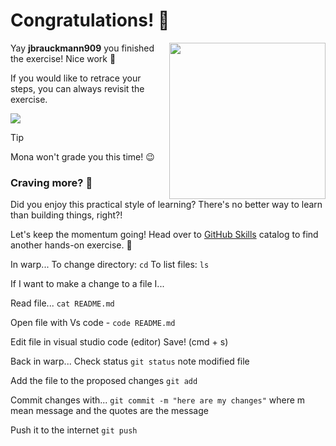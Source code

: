 # Congratulations! :tada:

<img src="https://octodex.github.com/images/welcometocat.png" align="right" height="250px" />

Yay **jbrauckmann909** you finished the exercise! Nice work :tada:

If you would like to retrace your steps, you can always revisit the exercise.

[![](https://img.shields.io/badge/Return%20to%20Exercise-%E2%86%92-1f883d?style=for-the-badge&logo=github&labelColor=197935)](https://github.com/jbrauckmann909/skills-introduction-to-github/issues/1)

> [!TIP]
> Mona won't grade you this time! 😉


### Craving more? :raising_hand:

Did you enjoy this practical style of learning? There's no better way to learn than building things, right?!

Let's keep the momentum going! Head over to [GitHub Skills](https://skills.github.com) catalog to find another hands-on exercise. :rocket:

In warp...
To change directory: `cd`
To list files: `ls`

If I want to make a change to a file I...

Read file...
`cat README.md`

Open file with
Vs code - `code README.md`

Edit file in visual studio code (editor)
Save! (cmd + s)

Back in warp...
Check status
`git status` note modified file

Add the file to the proposed changes
`git add`

Commit changes with...
`git commit -m "here are my changes"` where m mean message and the quotes are the message

Push it to the internet
`git push`